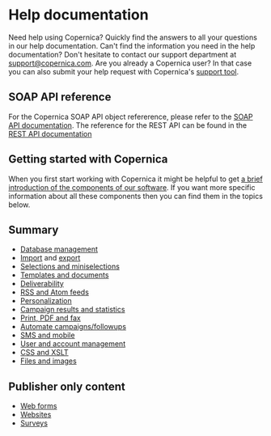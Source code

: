 # Help documentation

Need help using Copernica? Quickly find the answers to all your
questions in our help documentation. Can't find the information you need
in the help documentation? Don't hesitate to contact our support
department at
[support@copernica.com](mailto:support@copernica.com "support@copernica.com").
Are you already a Copernica user? In that case you can also submit your
help request with Copernica's [support tool](https://www.copernica.com/en/tickets "Support tool").

## SOAP API reference

For the Copernica SOAP API object refererence, please refer
to the [SOAP API documentation](./soap-api-documentation.md).
The reference for the REST API can be found in the 
[REST API documentation](./rest-api.md)

## Getting started with Copernica

When you first start working with Copernica it might be helpful to get
[a brief introduction of the components of our software](./quick-start-guide).
If you want more specific information about all these components then
you can find them in the topics below.

## Summary

-   [Database management](./database-introduction.md)
-   [Import](./database-import) and [export](./database-export)
-   [Selections and miniselections](./selections-introduction)
-   [Templates and documents](./templates)
-   [Deliverability](./deliverability.md)
-   [RSS and Atom feeds](./rss-and-atom-feeds.md)
-   [Personalization](./personalization)
-   [Campaign results and statistics](./statistics.md)
-   [Print, PDF and fax](./print-pdf-and-fax.md)
-   [Automate campaigns/followups](./followups)
-   [SMS and mobile](./sms-and-mobile.md)
-   [User and account management](./accounts-and-users)
-   [CSS and XSLT](./css-and-xslt.md)
-   [Files and images](./files-and-images.md)

## Publisher only content

-   [Web forms](./web-forms.md)
-   [Websites](./websites.md)
-   [Surveys](./surveys.md)

